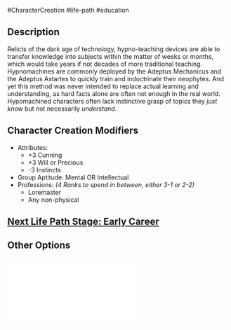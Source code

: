 #CharacterCreation #life-path #education 
## Description
Relicts of the dark age of technology, hypno-teaching devices are able to transfer  knowledge into subjects within the matter of weeks or months, which would take years if not decades of more traditional teaching. Hypnomachines are commonly deployed by the Adeptus Mechanicus and the Adeptus Astartes to quickly train and indoctrinate their neophytes.
And yet this method was never intended to replace actual learning and understanding, as hard facts alone are often not enough in the real world. Hypomachined characters often lack instinctive grasp of topics they _just know_ but not necessarily _understand_.

## Character Creation Modifiers
- Attributes: 
	- +3 Cunning
	- +3 Will or Precious
	- -3 Instincts
- Group Aptitude: Mental OR Intellectual 
- Professions: _(4 Ranks to spend in between, either 3-1 or 2-2)_
	- Loremaster
	- Any non-physical

## [Next Life Path Stage: Early Career](</LifePath/EarlyCareer/Early Career.md>)

## Other Options
![](</LifePath/Education/List of Educations.md>)